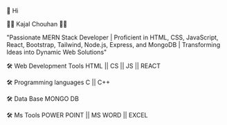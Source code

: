 👋 Hi

👩‍💻 Kajal Chouhan 👩‍💻


"Passionate MERN Stack Developer | Proficient in HTML, CSS, JavaScript, React, Bootstrap, Tailwind, Node.js, Express, and MongoDB | Transforming Ideas into Dynamic Web Solutions"


🛠 Web Development Tools
HTML || CS || JS || REACT 


🛠 Programming languages
C || C++

🛠 Data Base
MONGO DB 


🛠 Ms Tools
POWER POINT || MS WORD || EXCEL


